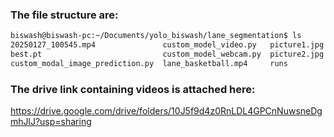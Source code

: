 ### The file structure are: 
```bash
biswash@biswash-pc:~/Documents/yolo_biswash/lane_segmentation$ ls 
20250127_100545.mp4               custom_model_video.py   picture1.jpg
best.pt                           custom_model_webcam.py  picture2.jpg
custom_modal_image_prediction.py  lane_basketball.mp4     runs
```

### The drive link containing videos is attached here: 
https://drive.google.com/drive/folders/10J5f9d4z0RnLDL4GPCnNuwsneDgmhJlJ?usp=sharing
